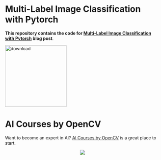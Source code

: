 # Multi-Label Image Classification with Pytorch

**This repository contains the code for [Multi-Label Image Classification with Pytorch](https://www.learnopencv.com/multi-label-image-classification-with-pytorch/) blog post**.

[<img src="https://learnopencv.com/wp-content/uploads/2022/07/download-button-e1657285155454.png" alt="download" width="200">](https://www.dropbox.com/sh/u724xma4pcfkj5w/AADkrsQAnT_MMqK7vxKqvmZ0a?dl=1)

# AI Courses by OpenCV

Want to become an expert in AI? [AI Courses by OpenCV](https://opencv.org/courses/) is a great place to start. 

<a href="https://opencv.org/courses/">
<p align="center"> 
<img src="https://learnopencv.com/wp-content/uploads/2023/01/AI-Courses-By-OpenCV-Github.png">
</p>
</a>
